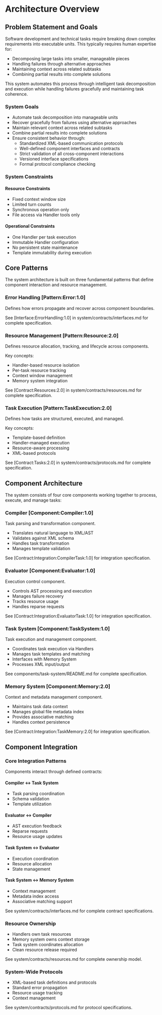 # Architecture Overview

## Problem Statement and Goals

Software development and technical tasks require breaking down complex requirements into executable units. This typically requires human expertise for:
- Decomposing large tasks into smaller, manageable pieces  
- Handling failures through alternative approaches
- Maintaining context across related subtasks
- Combining partial results into complete solutions

This system automates this process through intelligent task decomposition and execution while handling failures gracefully and maintaining task coherence.

### System Goals
- Automate task decomposition into manageable units
- Recover gracefully from failures using alternative approaches
- Maintain relevant context across related subtasks
- Combine partial results into complete solutions
- Ensure consistent behavior through:
  - Standardized XML-based communication protocols
  - Well-defined component interfaces and contracts
  - Strict validation of all cross-component interactions 
  - Versioned interface specifications
  - Formal protocol compliance checking

### System Constraints

#### Resource Constraints
- Fixed context window size
- Limited turn counts
- Synchronous operation only
- File access via Handler tools only

#### Operational Constraints  
- One Handler per task execution
- Immutable Handler configuration
- No persistent state maintenance
- Template immutability during execution

## Core Patterns

The system architecture is built on three fundamental patterns that define component interaction and resource management.

### Error Handling [Pattern:Error:1.0]
Defines how errors propagate and recover across component boundaries.

See [Interface:ErrorHandling:1.0] in system/contracts/interfaces.md for complete specification.

### Resource Management [Pattern:Resource:2.0]
Defines resource allocation, tracking, and lifecycle across components.

Key concepts:
- Handler-based resource isolation
- Per-task resource tracking
- Context window management
- Memory system integration

See [Contract:Resources:2.0] in system/contracts/resources.md for complete specification.

### Task Execution [Pattern:TaskExecution:2.0]
Defines how tasks are structured, executed, and managed.

Key concepts:
- Template-based definition
- Handler-managed execution
- Resource-aware processing
- XML-based protocols

See [Contract:Tasks:2.0] in system/contracts/protocols.md for complete specification.

## Component Architecture

The system consists of four core components working together to process, execute, and manage tasks:

### Compiler [Component:Compiler:1.0]
Task parsing and transformation component.
- Translates natural language to XML/AST
- Validates against XML schema
- Handles task transformation
- Manages template validation

See [Contract:Integration:CompilerTask:1.0] for integration specification.

### Evaluator [Component:Evaluator:1.0]
Execution control component.
- Controls AST processing and execution
- Manages failure recovery
- Tracks resource usage
- Handles reparse requests

See [Contract:Integration:EvaluatorTask:1.0] for integration specification.

### Task System [Component:TaskSystem:1.0]
Task execution and management component.
- Coordinates task execution via Handlers
- Manages task templates and matching
- Interfaces with Memory System
- Processes XML input/output

See components/task-system/README.md for complete specification.

### Memory System [Component:Memory:2.0]
Context and metadata management component.
- Maintains task data context
- Manages global file metadata index
- Provides associative matching
- Handles context persistence

See [Contract:Integration:TaskMemory:2.0] for integration specification.

## Component Integration

### Core Integration Patterns
Components interact through defined contracts:

#### Compiler ↔ Task System
- Task parsing coordination
- Schema validation
- Template utilization

#### Evaluator ↔ Compiler
- AST execution feedback
- Reparse requests
- Resource usage updates

#### Task System ↔ Evaluator
- Execution coordination
- Resource allocation
- State management

#### Task System ↔ Memory System
- Context management
- Metadata index access
- Associative matching support

See system/contracts/interfaces.md for complete contract specifications.

### Resource Ownership
- Handlers own task resources
- Memory system owns context storage
- Task system coordinates allocation
- Clean resource release required

See system/contracts/resources.md for complete ownership model.

### System-Wide Protocols
- XML-based task definitions and protocols
- Standard error propagation
- Resource usage tracking
- Context management

See system/contracts/protocols.md for protocol specifications.
